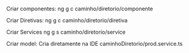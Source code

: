 Criar componentes:
ng g c caminho/diretorio/componente

Criar Diretivas:
ng g c caminho/diretorio/diretiva

Criar Services
ng g s caminho/diretorio/service

Criar model: Cria diretamente na IDE
caminhoDiretorio/prod.service.ts